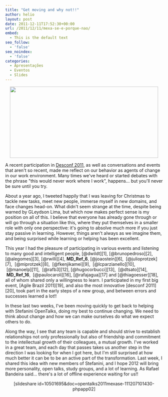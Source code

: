 ```yaml
---
title: "Get moving and why not!!"
author: helio
layout: post
date: 2011-12-11T17:52:30+00:00
url: /2011/12/11/mexa-se-e-porque-nao/
embed:
  - This is the default text
seo_follow:
  - 'false'
seo_noindex:
  - 'false'
categories:
  - Apresentações
  - Eventos
  - Slides
---
```



<p style="text-align: center">
  <a href="http://www.helmed.net/blog/wp-content/uploads/2011/12/Screen-Shot-2011-12-11-at-3.48.41-PM.png"><img class="aligncenter size-full wp-image-476" src="http://www.helmed.net/blog/wp-content/uploads/2011/12/Screen-Shot-2011-12-11-at-3.48.41-PM.png" alt="" width="474" height="228" srcset="http://www.helmed.net/blog/wp-content/uploads/2011/12/Screen-Shot-2011-12-11-at-3.48.41-PM.png 519w, http://www.helmed.net/blog/wp-content/uploads/2011/12/Screen-Shot-2011-12-11-at-3.48.41-PM-300x144.png 300w" sizes="(max-width: 474px) 100vw, 474px" /></a>
</p>

<p style="text-align: left">
  A recent participation in <a title="DESCONF 2011-Mustache edition" href="http://www.helmed.net/blog/2011/11/29/desconf-2011-mustache-edition/">Desconf 2011</a>, as well as conversations and events that aren't so recent, made me reflect on our behavior as agents of change in our work environment. Many times we've heard or started debates with the phrase "this would never work where I work", happens... but you'll never be sure until you try.
</p>

About a year ago, I tweeted happily that I was leaving for Christmas to tackle new tasks, meet new people, immerse myself in new domains, and face changes head-on. What didn't seem strange at the time, despite being warned by GLeydson Lima, but which now makes perfect sense is my position on all of this. I believe that everyone has already gone through or will go through a situation like this, where they put themselves in a smaller role with only one perspective: it's going to absolve much more if you just stay passive in learning. However, things aren't always as we imagine them, and being surprised while learning or helping has been excellent.

This year I had the pleasure of participating in various events and listening to many good and intelligent people, [@dwildt][1], [@brunopedroso][2], [@alegomes][3], [@rwilli][4], __MD_Ref_6__, [@joaostein][6],  [@julioprotzek][7],  [@miprotzek][8],  [@fkenjikamei][9],  [@lcparzianello][10],  [@manoelp][11],  [@rafb3][12], [@hugocorbucci][13],  [@dtsato][14],  __MD_Ref_16__,  [@paulocaroli][16], [@rafajagua][17] and [@thiagoesser][18], all of whom shared only a willingness to learn. I participated in my first big event, [Agile Brazil 2011][19], and also the most innovative [desconf 2011][20], took part in the early steps of a new group, and between errors and successes learned a lot!!

In these last two weeks, I've been moving quickly to get back to helping with Stefanini OpenTalks, doing my best to continue changing. We need to think about change and how we can make ourselves do what we expect others to do.

Along the way, I see that any team is capable and should strive to establish relationships not only professionally but also of friendship and commitment to the intellectual growth of their colleagues, a mutual growth. I've worked in a great team, and each day that passes takes us another step in the direction I was looking for when I got here, but I'm still surprised at how much better it can be to be an active part of the transformation. Last week, I shared this idea with new members of Stefanini, and I hope 2012 will bring more personality, open talks, study groups, and a lot of learning. As Rafael Bandeira said... there's a lot of offline experience waiting for us!!

<p style="text-align: center">
  [slideshare id=10501695&doc=opentalks2011mexase-111207101430-phpapp02]
</p>

&nbsp;
